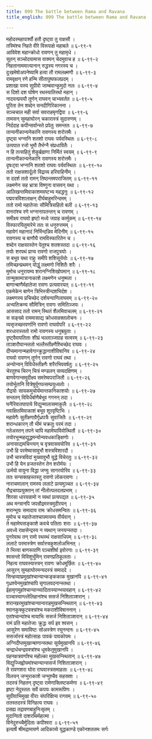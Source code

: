 ```yaml
---
title: 099 The battle between Rama and Ravana
title_english: 099 The battle between Rama and Ravana

---
```


<div class="audioEmbed"  caption="श्रीराम-हरिसीताराममूर्ति-घनपाठिभ्यां वचनम्" src="https://archive.org/download/Ramayana-recitation-Sriram-harisItArAmamUrti-Ghanapaati-v2/Kanda_6/Kanda_6_YK-098-Angada_kills_Mahaparsva_0.mp3"></div>


महोदरमहापार्श्वौ हतौ दृष्ट्वा तु राक्षसौ ।  
तस्मिंश्च निहते वीरे विरूपाक्षे महाबले ॥ ६-९९-१  
आविवेश महान्क्रोधो रावणन् तु महामृधे ।  
सूतन् सञ्चोदयामास वाक्यन् चेदमुवाच ह ॥ ६-९९-२  
निहतानाममात्यानान् रुद्धस्य नगरस्य च ।  
दुःखमेषोअपनेष्यामि हत्वा तौ रामलक्ष्मणौ ॥ ६-९९-३  
रामवृक्षन् रणे हन्मि सीतापुष्पफलप्रदम् ।  
प्रशाखा यस्य सुग्रीवो जाम्बवान्कुमुदो नलः ॥ ६-९९-४  
स दिशो दश घोषेण रथस्यातिरथो महान् ।  
नादयन्प्रययौ तूर्णन् राघवन् चाभ्यवर्तत ॥ ६-९९-५  
पूरिता तेन शब्देन सनदीगिरिकानना ।  
सञ्चचाल मही सर्वा सवराहमृगद्विपा ॥ ६-९९-६  
तामसन् सुमहाघोरन् चकारास्त्रं सुदारुणम् ।  
निर्ददाह कपीन्सर्वान्स्ते प्रपेतुः समन्ततः ॥ ६-९९-७  
तान्यनीकान्यनेकानि रावणस्य शरोत्तमैः ।  
दृष्ट्वा भग्नानि शतशो राघवः पर्यवस्थितः ॥ ६-९९-८  
उत्पपात रजो भूमौ तैर्भग्नै संप्रधावितैः ।  
न हि तत्सहितुं शेकुर्ब्रह्मणा निर्मितं स्वयम् ॥ ६-९९-९  
तान्यनीकान्यनेकानि रावणस्य शरोत्तमैः ।  
दृषःट्वा भग्नानि शतशो राघवः पर्यवस्थितः ॥ ६-९९-१०  
ततो राक्षसशार्दूलो विद्राव्य हरिवाहिनीम् ।  
स ददर्श ततो रामन् तिष्ठन्तमपराजितम् ॥ ६-९९-११  
लक्ष्मणेन सह भ्रात्रा विष्णुना वासवन् यथा ।  
आलिखन्तमिवाकाशमवष्टभ्य महद्धनुः ॥ ६-९९-१२  
पद्मपत्रविशालाक्षन् दीर्घबाहुमरिन्दमम् ।  
ततो रामो महातेजाः सौमित्रिसहितो बली ॥ ६-९९-१३  
वानरांश्च रणे भग्नानापतन्तन् च रावणम् ।  
समीक्ष्य राघवो हृष्टो मध्ये जग्राह कार्मुकम् ॥ ६-९९-१४  
विस्फारयितुमारेभे ततः स धनुरुत्तमम् ।  
महावेगं महानादं निर्भिन्दन्निव मेदिनीम् ॥ ६-९९-१५  
रावणस्य च बाणौघै रामविस्फारितेन च ।  
शब्देन राक्षसास्तेन पेतुश्च शतशस्तदा ॥ ६-९९-१६  
तयोः शरपथं प्राप्य रावणो राजपुत्रयोः ।  
स बभूव यथा राहुः समीपे शशिसूर्ययोः ॥ ६-९९-१७  
तमिच्छन्प्रथमन् योद्धुं लक्ष्मणो निशितैः शरैः ।  
मुमोच धनुरायम्य शरानग्निशिखोपमान् ॥ ६-९९-१८  
तान्मुक्तमात्रानाकाशे लक्ष्मणेन धनुष्मता ।  
बाणान्बाणैर्महातेजा रावणः प्रत्यवारयत् ॥ ६-९९-१९  
एकमेकेन बाणेन त्रिभिस्त्रीन्दशभिर्दश ।  
लक्ष्मणस्य प्रचिच्छेद दर्शयन्पाणिलाघवम् ॥ ६-९९-२०  
अभ्यतिक्रम्य सौमित्रिन् रावणः समितिञ्जयः ।  
आससाद ततो रामन् स्थितं शैलमिवाचलम् ॥ ६-९९-२१  
स सङ्ख्ये राममासाद्य क्रोधसन्रक्तलोचनः ।  
व्यसृजच्छरवर्णानि रावणो राघवोपरि ॥ ६-९९-२२  
शरधारास्ततो रामो रावणस्य धनुश्च्युताः ।  
दृष्ट्वैवापतिताः शीघ्रं भल्लाञ्जग्राह सत्वरम् ॥ ६-९९-२३  
ताञ्शरौघान्स्ततो भल्लैस्तीक्ष्णैश्चिच्छेद राघवः ।  
दीप्यमानान्महावेगान्क्रुद्धानाशीविषानिव ॥ ६-९९-२४  
राघवो रावणन् तूर्णन् रावणो राघवं तथा ।  
अन्योन्यन् विविधैस्तीक्ष्णैः शरैरभिववर्षतुः ॥ ६-९९-२५  
चेरतुश्च चिरन् चित्रं मण्डलन् सव्यदक्षिणम् ।  
बाणवेगान्समुदीक्ष्य समरेष्वपराजितौ ॥ ६-९९-२६  
तयोर्भूतानि वित्रेषुर्युगपत्सम्प्रयुध्यतोः ।  
रौद्रयोः सायकमुचोर्यमान्तकनिकाशयोः ॥ ६-९९-२७  
सन्ततन् विविधैर्बाणैर्बभूव गगनन् तदा ।  
घनैरिवातपापाये विद्युन्मालासमाकुलैः ॥ ६-९९-२८  
गवाक्षितमिवाकाशं बभूव शूरवृष्टिभिः ।  
महावेगैः सुतीक्ष्णाग्रैर्गृध्रपत्रैः सुवाजितैः ॥ ६-९९-२९  
शरान्धकारन् तौ भीमं चक्रतुः परमं तदा ।  
गतेअस्तन् तपने चापि महामेघाविवोत्थितौ ॥ ६-९९-३०  
तयोरभून्महद्युद्धमन्योन्यवधकाङ्क्षिणोः ।  
अनासाद्यमचिन्त्यन् च वृत्रवासवयोरिव ॥ ६-९९-३१  
उभौ हि परमेष्वासावुभौ शस्त्रविशारदौ ।  
उभौ चास्त्रविदां मुख्यावुभौ युद्धे विचेरतुः ॥ ६-९९-३२  
उभौ हि येन व्रजतस्तेन तेन शरोर्मयः ।  
ऊर्मयो वायुना विद्धा जग्मुः सागरयोरिव ॥ ६-९९-३३  
ततः सन्सक्तहस्तस्तु रावणो लोकरावणः ।  
नाराचमालान् रामस्य ललाटे प्रत्यमुञ्चत ॥ ६-९९-३४  
रौद्रचापप्रयुक्तान् तां नीलोत्पलदलप्रभाम् ।  
शिरसा धारयन्रामो न व्यथां प्रत्यपद्यत ॥ ६-९९-३५  
अथ मन्त्रानपि जपन्रौद्रमस्त्रमुदीरयन् ।  
शरान्भूयः समादाय रामः क्रोधसमन्वितः ॥ ६-९९-३६  
मुमोच च महातेजाश्चापमायम्य वीर्यवान् ।  
ते महामेघसङ्काशे कवचे पतिताः शराः ॥ ६-९९-३७  
अवध्ये राक्षसेन्द्रस्य न व्यथान् जनयन्स्तदा ।  
पुनरेवाथ तन् रामो रथस्थं राक्षसाधिपम् ॥ ६-९९-३८  
ललाटे परमास्त्रेण सर्वास्त्रकुशलोअभिनत् ।  
ते भित्त्वा बाणरूपाणि पञ्चशीर्षा इवोरगाः ॥ ६-९९-३९  
श्वसन्तो विविशुर्भूमिन् रावणप्रतिकूलताः ।  
निहत्य राघवस्यास्त्रन् रावणः क्रोधमूर्छितः ॥ ६-९९-४०  
आसुरन् सुमहाघोरमन्यदस्त्रं समाददे ।  
सिन्हव्याघ्रमुखांश्चान्यान्कङ्ककाक मुखानपि ॥ ६-९९-४१  
गृध्रश्येनमुखांश्चापि सृगालवदनान्स्तथा ।  
ईहामृगमुहांश्चान्यान्व्यादितास्यान्भयावहान् ॥ ६-९९-४२  
पञ्चास्याण्ल्लेलिहानांश्च ससर्ज निशिताञ्शरान् ।  
शरान्खरमुखांश्चान्यान्वराहमुखसन्स्थितान् ॥ ६-९९-४३  
श्वानकुक्कुटवक्त्रांश्च मकराशीविषाननान् ।  
एतांश्चान्यांश्च मायाभिः ससर्ज निशिताञ्शरान् ॥ ६-९९-४४  
रामं प्रति महातेजाः क्रुद्धः सर्प इव श्वसन् ।  
आसुरेण समाविष्टः सोअस्त्रेण रघुनन्दनः ॥ ६-९९-४५  
ससर्जास्त्रं महोत्साहः पावकं पावकोपमः ।  
अग्निदीप्तमुखान्बाणान्स्तथा सूर्यमुखानपि ॥ ६-९९-४६  
चन्द्रार्धचन्द्रवक्त्रांश्च धूमकेतुमुखानपि ।  
ग्रहनक्षत्रवर्णांश्च महोल्का मुखसन्स्थितान् ॥ ६-९९-४७  
विद्युज्जिह्वोपमांश्चान्यान्ससर्ज निशिताञ्शरान् ।  
ते रावणशरा घोरा राघवास्त्रसमाहताः ॥ ६-९९-४८  
विलयन् जग्मुराकाशे जग्मुश्चैव सहस्रशः ।  
तदस्त्रं निहतन् दृष्ट्वा रामेणाक्लिष्टकर्मणा ॥ ६-९९-४९  
हृष्टा नेदुस्ततः सर्वे कपयः कामरूपिणः ।  
सुग्रीवाभिमुखा वीराः संपरिक्षिप्य रागवम् ॥ ६-९९-५०  
ततस्तदस्त्रं विनिहत्य राघवः ।  
प्रसह्य तद्रावणबाहुनिःसृतम् ।  
मुदान्वितो दाशरथिर्महात्मा ।  
विनेदुरुच्चैर्मुदिताः कपीश्वरा ॥ ६-९९-५१  
इत्यार्षे श्रीमद्रामायणे आदिकाव्ये युद्धकाण्डे एकोनशततमः सर्गः
